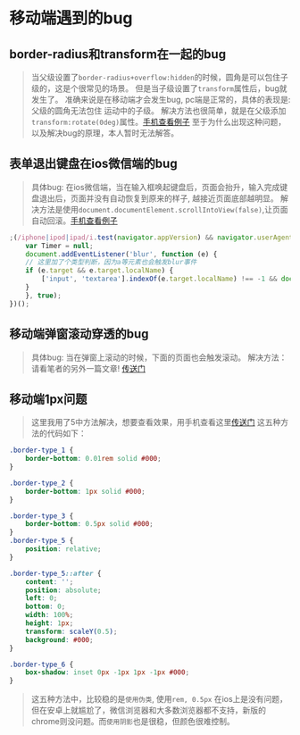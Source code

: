 # 移动端遇到的bug

## border-radius和transform在一起的bug
> 当父级设置了`border-radius+overflow:hidden`的时候，圆角是可以包住子级的，这是个很常见的场景。
但是当子级设置了`transform`属性后，bug就发生了。
> 准确来说是在移动端才会发生bug, pc端是正常的，具体的表现是: 父级的圆角无法包住 运动中的子级。
> 解决方法也很简单，就是在父级添加`transform:rotate(0deg)`属性。[手机查看例子](https://greatweber.github.io/diaryFormCnblogs/phoneBug/border-radius.html)
> 至于为什么出现这种问题，以及解决bug的原理，本人暂时无法解答。

## 表单退出键盘在ios微信端的bug
> 具体bug: 在ios微信端，当在输入框唤起键盘后，页面会抬升，输入完成键盘退出后，页面并没有自动恢复到原来的样子, 越接近页面底部越明显。
> 解决方法是使用`document.documentElement.scrollIntoView(false)`,让页面自动回滚。[手机查看例子](https://greatweber.github.io/diaryFormCnblogs/phoneBug/form.html)

```js
;(/iphone|ipod|ipad/i.test(navigator.appVersion) && navigator.userAgent.indexOf('MicroMessenger') >= 0) && (function () {
    var Timer = null;
    document.addEventListener('blur', function (e) {
    // 这里加了个类型判断，因为a等元素也会触发blur事件
    if (e.target && e.target.localName) {
        ['input', 'textarea'].indexOf(e.target.localName) !== -1 && document.documentElement.scrollIntoView(false)
    }
    }, true);
})();

```

## 移动端弹窗滚动穿透的bug
> 具体bug: 当在弹窗上滚动的时候，下面的页面也会触发滚动。
> 解决方法：请看笔者的另外一篇文章! [传送门](https://www.cnblogs.com/blogs-xlf/p/11102939.html)

## 移动端1px问题
> 这里我用了5中方法解决，想要查看效果，用手机查看这里[传送门](https://greatweber.github.io/diaryFormCnblogs/phoneBug/1px.html)
> 这五种方法的代码如下：
```css
.border-type_1 {
    border-bottom: 0.01rem solid #000;
}

.border-type_2 {
    border-bottom: 1px solid #000;
}

.border-type_3 {
    border-bottom: 0.5px solid #000;
}
.border-type_5 {
    position: relative;
}

.border-type_5::after {
    content: '';
    position: absolute;
    left: 0;
    bottom: 0;
    width: 100%;
    height: 1px;
    transform: scaleY(0.5);
    background: #000;
}

.border-type_6 {
    box-shadow: inset 0px -1px 1px -1px #000;
}
```
> 这五种方法中，比较稳的是`使用伪类`, 使用`rem, 0.5px` 在ios上是没有问题，但在安卓上就尴尬了，微信浏览器和大多数浏览器都不支持，新版的chrome则没问题。而`使用阴影`也是很稳，但颜色很难控制。

